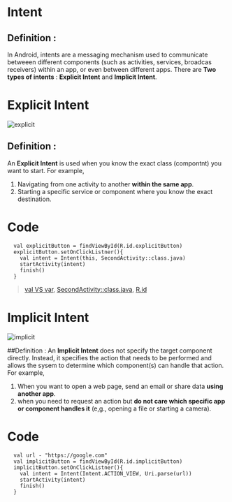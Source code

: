 # Intent
## Definition :
  In Android, intents are a messaging mechanism used to communicate betweeen different components (such as activities, services, broadcas receivers) within an app, or even between different apps.
There are **Two types of intents** : **Explicit Intent** and **Implicit Intent**.

# Explicit Intent
![explicit](https://github.com/user-attachments/assets/e8e03da9-14bb-455c-9815-ee89e1d31307)

## Definition : 
  An **Explicit Intent** is used when you know the exact class (compontnt) you want to start. 
  For example, 
  1. Navigating from one activity to another **within the same app**.
  2. Starting a specific service or component where you know the exact destination.

# Code
```
  val explicitButton = findViewById(R.id.explicitButton)
  explicitButton.setOnClickListner(){
    val intent = Intent(this, SecondActivity::class.java)
    startActivity(intent)
    finish()
  }
```
> [val VS var](https://github.com/DongyoonKim-Roy/AndroidNote/blob/main/val%20VS%20var.md), [SecondActivity::class.java](https://github.com/DongyoonKim-Roy/AndroidNote/blob/main/Activity%3A%3Aclass.java.md), [R.id](https://github.com/DongyoonKim-Roy/AndroidNote/blob/main/R.id.md)

# Implicit Intent
![implicit](https://github.com/user-attachments/assets/502c9203-ec91-486b-93d1-714a4dc5923c)

##Definition :
  An **Implicit Intent** does not specify the target component directly.
  Instead, it specifies the action that needs to be performed and allows the sysem to determine which component(s) can handle that action.
  For example,
  1. When you want to open a web page, send an email or share data **using another app**.
  2. when you need to request an action but **do not care which specific app or component handles it** (e,g., opening a file or starting a camera).

# Code
```
  val url - "https://google.com"
  val implicitButton = findViewById(R.id.implicitButton)
  implicitButton.setOnClickListner(){
    val intent = Intent(Intent.ACTION_VIEW, Uri.parse(url))
    startActivity(intent)
    finish()
  }
```
